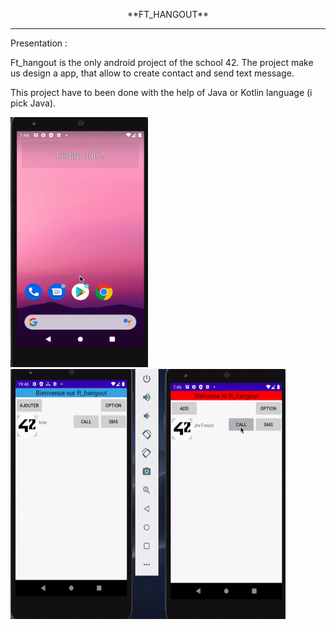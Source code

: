 <p align="center">**FT_HANGOUT**</p>
<hr/>
Presentation : 

  Ft_hangout is the only android project of the school 42.
  The project make us design a app, that allow to create contact and send text message.

This project have to been done with the help of Java or Kotlin language (i pick Java).

<img src="ft_hangout.gif" width="220" height="400"/>

<img src="ft_hangout2.gif" width="440" height="400"/>
